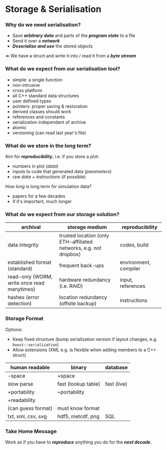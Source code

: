 # Storage & Serialisation

### Why do we need serialisation?

* Save ___arbitrary data___ and parts of the ___program state___ to a file
* Send it over a ___network___
* ___Deserialise and use___ the stored objects

 => We have a struct and write it into / read it from a ___byte stream___

### What do we expect from our serialisation tool?

* simple: a single function
* non-intrusive
* cross platform
* all C++ standard data structures
* user defined types
* pointers: proper saving & restoration
* derived classes should work
* references and constants
* serialization independent of archive
* atomic
* versioning (can read last year's file)

### What do we store in the long term?

Aim for ___reproducibility___, i.e. if you store a plot:

* numbers in plot (_data_)
* inputs to code that generated data (_parameters_)
* raw _data + instructions_ (if possible)

_How long_ is long term for simulation data?

* papers for a few decades
* if it's important, much longer

### What do we expect from our storage solution?

| archival                                      | storage medium                                    | reproducibility        |
|-----------------------------------------------|---------------------------------------------------|------------------------|
| data integrity                                | trusted location (only ETH-affiliated networks, e.g. not dropbox) |codes, build |
| established format (standard)                 | frequent back-ups                                 |  environment, compiler |
| read-only (WORM, write once read manytimes)   | hardware redundancy (i.e. RAID)                   | input, references      |
| hashes (error detection)                      | location redundancy (offsite backup)              |    instructions        |

### Storage Format

Options:

* Keep fixed structure (bump serialization version if layout changes, e.g. `boost::serialization`)
* Allow extensions (XML e.g. is flexible when adding members to a C++ struct)

| human readable    | binary            | database  |
|-------------------|-------------------|-----------|
|-space             |+space             |           |
|slow parse         |fast (lookup table)|fast (live)|
|+portability       |~portability       |           |
|+readability       |                   |           |
|(can guess format) |must know format   |           |
|txt, xml, csv, svg |hdf5, metcdf, png  |SQL        |


### Take Home Message

Work as if you have to ___reproduce___ anything you do for the ___next decade___.
